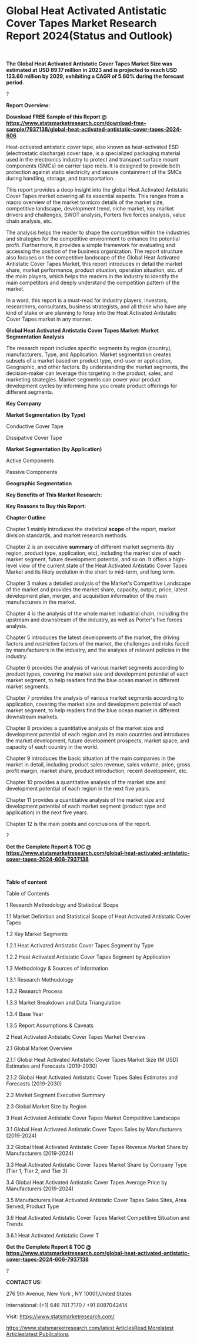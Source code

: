 <h1>Global Heat Activated Antistatic Cover Tapes Market Research Report 2024(Status and Outlook)</h1><br/><p><strong>The Global Heat Activated Antistatic Cover Tapes Market Size was estimated at USD 89.17 million in 2023 and is projected to reach USD 123.66 million by 2029, exhibiting a <strong>CAGR</strong> of 5.60% during the forecast period.</strong></p>
 
 
 
 <p>? </p>
 
 
 
 <p><strong>Report Overview:</strong></p>
 
 
 
 <p><strong>Download FREE Sample of this Report @ <a href="https://www.statsmarketresearch.com/download-free-sample/7937138/global-heat-activated-antistatic-cover-tapes-2024-606">https://www.statsmarketresearch.com/download-free-sample/7937138/global-heat-activated-antistatic-cover-tapes-2024-606</a></strong></p>
 
 
 
 <p>Heat-activated antistatic cover tape, also known as heat-activated ESD (electrostatic discharge) cover tape, is a specialized packaging material used in the electronics industry to protect and transport surface mount components (SMCs) on carrier tape reels. It is designed to provide both protection against static electricity and secure containment of the SMCs during handling, storage, and transportation.</p>
 
 
 
 <p>This report provides a deep insight into the global Heat Activated Antistatic Cover Tapes market covering all its essential aspects. This ranges from a macro overview of the market to micro details of the market size, competitive landscape, development trend, niche market, key market drivers and challenges, SWOT analysis, Porters five forces analysis, value chain analysis, etc.</p>
 
 
 
 <p>The analysis helps the reader to shape the competition within the industries and strategies for the competitive environment to enhance the potential profit. Furthermore, it provides a simple framework for evaluating and accessing the position of the business organization. The report structure also focuses on the competitive landscape of the Global Heat Activated Antistatic Cover Tapes Market, this report introduces in detail the market share, market performance, product situation, operation situation, etc. of the main players, which helps the readers in the industry to identify the main competitors and deeply understand the competition pattern of the market.</p>
 
 
 
 <p>In a word, this report is a must-read for industry players, investors, researchers, consultants, business strategists, and all those who have any kind of stake or are planning to foray into the Heat Activated Antistatic Cover Tapes market in any manner.</p>
 
 
 
 <p><strong>Global Heat Activated Antistatic Cover Tapes Market: Market Segmentation Analysis</strong></p>
 
 
 
 <p>The research report includes specific segments by region (country), manufacturers, Type, and Application. Market segmentation creates subsets of a market based on product type, end-user or application, Geographic, and other factors. By understanding the market segments, the decision-maker can leverage this targeting in the product, sales, and marketing strategies. Market segments can power your product development cycles by informing how you create product offerings for different segments.</p>
 
 
 
 <p><strong>Key Company</strong></p>
 
 
 
 <p><strong>Market Segmentation (by Type)</strong></p>
 
 
 
 <p>Conductive Cover Tape</p>
 
 
 
 <p>Dissipative Cover Tape</p>
 
 
 
 <p><strong>Market Segmentation (<strong>by Application</strong>)</strong></p>
 
 
 
 <p>Active Components</p>
 
 
 
 <p>Passive Components</p>
 
 
 
 <p><strong>Geographic Segmentation</strong></p>
 
 
 
 <p><strong>Key Benefits of This Market Research:</strong></p>
 
 
 
 <p><strong>Key <strong>Reasons to Buy</strong> this Report:</strong></p>
 
 
 
 <p><strong>Chapter Outline</strong></p>
 
 
 
 <p>Chapter 1 mainly introduces the statistical <strong>scope</strong> of the report, market division standards, and market research methods.</p>
 
 
 
 <p>Chapter 2 is an executive <strong>summary</strong> of different market segments (by region, product type, application, etc), including the market size of each market segment, future development potential, and so on. It offers a high-level view of the current state of the Heat Activated Antistatic Cover Tapes Market and its likely evolution in the short to mid-term, and long term.</p>
 
 
 
 <p>Chapter 3 makes a detailed analysis of the Market&#39;s Competitive Landscape of the market and provides the market share, capacity, output, price, latest development plan, merger, and acquisition information of the main manufacturers in the market.</p>
 
 
 
 <p>Chapter 4 is the analysis of the whole market industrial chain, including the upstream and downstream of the industry, as well as Porter&#39;s five forces analysis.</p>
 
 
 
 <p>Chapter 5 introduces the latest developments of the market, the driving factors and restrictive factors of the market, the challenges and risks faced by manufacturers in the industry, and the analysis of relevant policies in the industry.</p>
 
 
 
 <p>Chapter 6 provides the analysis of various market segments according to product types, covering the market size and development potential of each market segment, to help readers find the blue ocean market in different market segments.</p>
 
 
 
 <p>Chapter 7 provides the analysis of various market segments according to application, covering the market size and development potential of each market segment, to help readers find the blue ocean market in different downstream markets.</p>
 
 
 
 <p>Chapter 8 provides a quantitative analysis of the market size and development potential of each region and its main countries and introduces the market development, future development prospects, market space, and capacity of each country in the world.</p>
 
 
 
 <p>Chapter 9 introduces the basic situation of the main companies in the market in detail, including product sales revenue, sales volume, price, gross profit margin, market share, product introduction, recent development, etc.</p>
 
 
 
 <p>Chapter 10 provides a quantitative analysis of the market size and development potential of each region in the next five years.</p>
 
 
 
 <p>Chapter 11 provides a quantitative analysis of the market size and development potential of each market segment (product type and application) in the next five years.</p>
 
 
 
 <p>Chapter 12 is the main points and conclusions of the report.</p>
 
 
 
 <p>? </p>
 
 
 
 <div><b>Get the Complete Report & TOC @ <a href="https://www.statsmarketresearch.com/global-heat-activated-antistatic-cover-tapes-2024-606-7937138">https://www.statsmarketresearch.com/global-heat-activated-antistatic-cover-tapes-2024-606-7937138</a></b></div>
 
 
 
 <p><br />
 
 <b>Table of content</b></p>
 
 
 
 <p>Table of Contents<br />
 
 1 Research Methodology and Statistical Scope<br />
 
 1.1 Market Definition and Statistical Scope of Heat Activated Antistatic Cover Tapes<br />
 
 1.2 Key Market Segments<br />
 
 1.2.1 Heat Activated Antistatic Cover Tapes Segment by Type<br />
 
 1.2.2 Heat Activated Antistatic Cover Tapes Segment by Application<br />
 
 1.3 Methodology & Sources of Information<br />
 
 1.3.1 Research Methodology<br />
 
 1.3.2 Research Process<br />
 
 1.3.3 Market Breakdown and Data Triangulation<br />
 
 1.3.4 Base Year<br />
 
 1.3.5 Report Assumptions & Caveats<br />
 
 2 Heat Activated Antistatic Cover Tapes Market Overview<br />
 
 2.1 Global Market Overview<br />
 
 2.1.1 Global Heat Activated Antistatic Cover Tapes Market Size (M USD) Estimates and Forecasts (2019-2030)<br />
 
 2.1.2 Global Heat Activated Antistatic Cover Tapes Sales Estimates and Forecasts (2019-2030)<br />
 
 2.2 Market Segment Executive Summary<br />
 
 2.3 Global Market Size by Region<br />
 
 3 Heat Activated Antistatic Cover Tapes Market Competitive Landscape<br />
 
 3.1 Global Heat Activated Antistatic Cover Tapes Sales by Manufacturers (2019-2024)<br />
 
 3.2 Global Heat Activated Antistatic Cover Tapes Revenue Market Share by Manufacturers (2019-2024)<br />
 
 3.3 Heat Activated Antistatic Cover Tapes Market Share by Company Type (Tier 1, Tier 2, and Tier 3)<br />
 
 3.4 Global Heat Activated Antistatic Cover Tapes Average Price by Manufacturers (2019-2024)<br />
 
 3.5 Manufacturers Heat Activated Antistatic Cover Tapes Sales Sites, Area Served, Product Type<br />
 
 3.6 Heat Activated Antistatic Cover Tapes Market Competitive Situation and Trends<br />
 
 3.6.1 Heat Activated Antistatic Cover T</p>
 
 
 
 <div><b>Get the Complete Report & TOC @ <a href="https://www.statsmarketresearch.com/global-heat-activated-antistatic-cover-tapes-2024-606-7937138">https://www.statsmarketresearch.com/global-heat-activated-antistatic-cover-tapes-2024-606-7937138</a></b></div>
 
 
 
 <p>? </p>
 
 
 
 <p><b>CONTACT US:</b><br />
 
 276 5th Avenue, New York , NY 10001,United States<br />
 
 International: (+1) 646 781 7170 / +91 8087042414<br />
 
 Visit: <a href="https://www.statsmarketresearch.com/">https://www.statsmarketresearch.com/</a><br />
 
 <a href="https://gyeongbokgung.com">https://www.statsmarketresearch.com/</a><a href="https://hallyeomaritime.com">latest Articles</a><a href="https://jingwansa.com">Read More</a><a href="https://nguoiviet.jp/">latest Articles</a><a href="https://www.intelmarketresearch.com/">latest Publications</a></p>